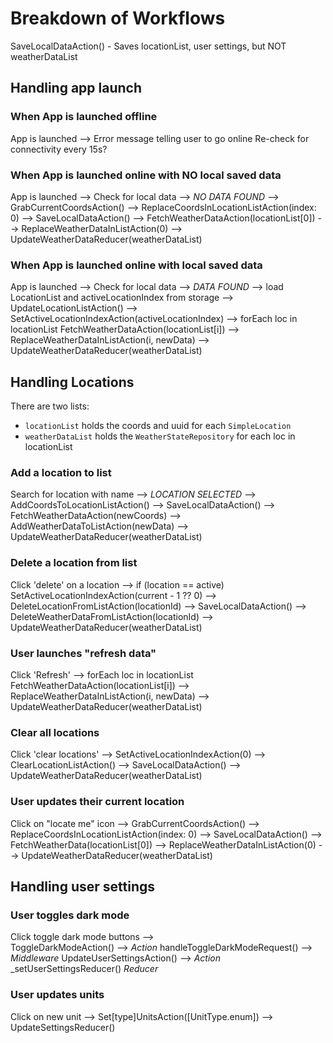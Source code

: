# Breakdown of Workflows 

SaveLocalDataAction() - Saves locationList, user settings, but NOT weatherDataList

## Handling app launch

### When App is launched offline
App is launched --> Error message telling user to go online
Re-check for connectivity every 15s?


### When App is launched online with NO local saved data
App is launched --> 
Check for local data --> 
*NO DATA FOUND* -->
GrabCurrentCoordsAction() --> 
ReplaceCoordsInLocationListAction(index: 0) --> 
SaveLocalDataAction() --> 
FetchWeatherDataAction(locationList[0]) --> 
ReplaceWeatherDataInListAction(0) --> 
UpdateWeatherDataReducer(weatherDataList)


### When App is launched online with local saved data
App is launched --> 
Check for local data --> 
*DATA FOUND* -->
load LocationList and activeLocationIndex from storage --> 
UpdateLocationListAction() --> 
SetActiveLocationIndexAction(activeLocationIndex) -->
forEach loc in locationList 
   FetchWeatherDataAction(locationList[i]) --> 
   ReplaceWeatherDataInListAction(i, newData)  -->
UpdateWeatherDataReducer(weatherDataList)


## Handling Locations
There are two lists: 
 - `locationList` holds the coords and uuid for each `SimpleLocation`
 - `weatherDataList` holds the `WeatherStateRepository` for each loc in locationList


### Add a location to list
Search for location with name --> 
*LOCATION SELECTED* -->
AddCoordsToLocationListAction() --> 
SaveLocalDataAction() --> 
FetchWeatherDataAction(newCoords) --> 
AddWeatherDataToListAction(newData) -->  
UpdateWeatherDataReducer(weatherDataList)


### Delete a location from list
Click 'delete' on a location --> 
if (location == active) SetActiveLocationIndexAction(current - 1 ?? 0) --> 
DeleteLocationFromListAction(locationId) --> 
SaveLocalDataAction() -->  
DeleteWeatherDataFromListAction(locationId) --> 
UpdateWeatherDataReducer(weatherDataList)


### User launches "refresh data"
Click 'Refresh' --> 
forEach loc in locationList
  FetchWeatherDataAction(locationList[i]) --> 
  ReplaceWeatherDataInListAction(i, newData) --> 
UpdateWeatherDataReducer(weatherDataList)


### Clear all locations
Click 'clear locations' --> 
SetActiveLocationIndexAction(0) --> 
ClearLocationListAction() --> <!-- delete all entries except [0] -->
SaveLocalDataAction() --> 
UpdateWeatherDataReducer(weatherDataList)


### User updates their current location
Click on "locate me" icon --> 
GrabCurrentCoordsAction() --> 
ReplaceCoordsInLocationListAction(index: 0)  --> 
SaveLocalDataAction() --> 
FetchWeatherData(locationList[0]) --> 
ReplaceWeatherDataInListAction(0) --> 
UpdateWeatherDataReducer(weatherDataList)

## Handling user settings

### User toggles dark mode
Click toggle dark mode buttons -->  
ToggleDarkModeAction() -->          *Action*
handleToggleDarkModeRequest() -->   *Middleware*
UpdateUserSettingsAction() -->      *Action*
_setUserSettingsReducer()           *Reducer*
### User updates units
Click on new unit -->
Set[type]UnitsAction([UnitType.enum]) -->
UpdateSettingsReducer()
